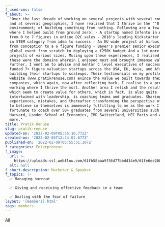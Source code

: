 ```yaml
---
f_used-cms: false
f_about: >-
  "Over the last decade of working on several projects with several companies
  and at several geographies, I have realised that I thrive in the ""0 to 1""
  environment; of building something from nothing. Following are a few ventures,
  where I helped build from ground zero: - A startup named Infento in Amsterdam
  from 0 to 7 figures in online D2C sales - 2018's leading Kickstarter campaign
  in STEM category from idea to success - An EU wide project at Airbus, taken
  from conception to a 6 figure funding - Bayer's premier senior executives
  global event from scratch to deploying a €250K budget And a lot more other
  projects of various sizes. Musing upon these experiences, I realised that
  these were the domains wherein I enjoyed most and brought immense value into.
  Further, I went on to advise and mentor C level executives of successfully
  funded 7+ figure valuation startups across the USA, EU, Asia, and Africa; on
  building their startups to scaleups. Their testimonials on my profile and
  website (www.pratikrenuse.com) evince the value we built towards their
  companies, which again, now after reflecting back, I realise is a product of
  working where I thrive the most. Another area I relish and the results of
  which seem to create value for others, which in fact, is also quite
  intertwined with leadership, is coaching teams and graduates. Sharing my
  experiences, mistakes, and thereafter transforming the perspective of someone
  to believe in themselves is immensely fulfilling to me as the work I do. I was
  fortunate to coach over 50+ graduates from several universities such as
  Harvard, London School of Economics, IMD Switzerland, HEC Paris and a lot
  more."
title: Pratik Renuse
slug: pratik-renuse
updated-on: '2022-02-09T05:55:10.772Z'
created-on: '2022-02-05T12:34:02.677Z'
published-on: '2022-02-09T05:55:31.107Z'
f_categories: Enterpreneur
f_image:
  url: >-
    https://uploads-ssl.webflow.com/61fb58aaa9f36d77bbd414e9/61fe6ee208dbc794fc9e85e7_team_pratik.png
  alt: null
f_short-description: Marketer & Speaker
f_topics: |-
  ✅ Managing burnout

  ✅ Giving and receiving effective feedback in a team

  ✅ Dealing with the fear of failure
layout: '[members].html'
tags: members
---
```


All

